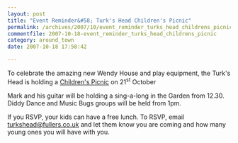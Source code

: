 ```yaml
---
layout: post
title: "Event Reminder&#58; Turk's Head Children's Picnic"
permalink: /archives/2007/10/event_reminder_turks_head_childrens_picnic.html
commentfile: 2007-10-18-event_reminder_turks_head_childrens_picnic
category: around_town
date: 2007-10-18 17:58:42

---
```


To celebrate the amazing new Wendy House and play equipment, the Turk's Head is holding a [Children's Picnic](https://stmargarets.london/event/concert/200705141715) on 21<sup>st</sup> October

Mark and his guitar will be holding a sing-a-long in the Garden from 12.30. Diddy Dance and Music Bugs groups will be held from 1pm.

If you RSVP, your kids can have a free lunch. To RSVP, email <turkshead@fullers.co.uk> and let them know you are coming and how many young ones you will have with you.
